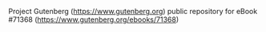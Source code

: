 Project Gutenberg (https://www.gutenberg.org) public repository
for eBook #71368 (https://www.gutenberg.org/ebooks/71368)
